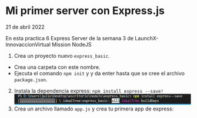 # Mi primer server con Express.js

21 de abril 2022

En esta practica 6 Express Server de la semana 3 de LaunchX-InnovaccionVirtual Mission NodeJS



1. Crea un proyecto nuevo `express_basic`.

- Crea una carpeta con este nombre.
- Ejecuta el comando `npm init` y y da enter hasta que se cree el archivo  `package.json`.

2. Instala la dependencia express: `npm install express --save!`![1651444388746.png](image/README/1651444388746.png)
3. Crea un archivo llamado `app.js` y crea tu primera app de express:
